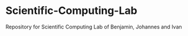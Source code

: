 Scientific-Computing-Lab
========================

Repository for Scientific Computing Lab of Benjamin, Johannes and Ivan
